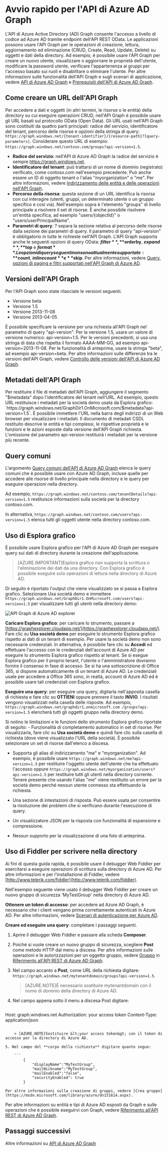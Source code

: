 <properties
   pageTitle="Avvio rapido per l'API di Azure AD Graph | Microsoft Azure"
	description="L'API di Azure Active Directory Graph consente l'accesso a livello di codice ad Azure AD tramite endpoint dell'API REST OData. Le applicazioni possono usare l'API Graph per le operazioni di creazione, lettura, aggiornamento ed eliminazione (CRUD, Create, Read, Update, Delete) su oggetti e dati della directory."
	services="active-directory"
	documentationCenter="n/a"
	authors="JimacoMS"
	manager="msmbaldwin"
	editor=""
	tags=""/>


   <tags
      ms.service="active-directory"
	ms.devlang="na"
	ms.topic="article"
	ms.tgt_pltfrm="na"
	ms.workload="identity"
	ms.date="08/24/2015"
	ms.author="v-jibran@microsoft.com"/>

# Avvio rapido per l'API di Azure AD Graph

L'API di Azure Active Directory (AD) Graph consente l'accesso a livello di codice ad Azure AD tramite endpoint dell'API REST OData. Le applicazioni possono usare l'API Graph per le operazioni di creazione, lettura, aggiornamento ed eliminazione (CRUD, Create, Read, Update, Delete) su oggetti e dati della directory. Ad esempio, è possibile usare l'API Graph per creare un nuovo utente, visualizzare o aggiornare le proprietà dell'utente, modificare la password utente, verificare l'appartenenza ai gruppi per l'accesso basato sui ruoli e disabilitare o eliminare l'utente. Per altre informazioni sulle funzionalità dell'API Graph e sugli scenari di applicazione, vedere [API di Azure AD Graph](https://msdn.microsoft.com/Library/Azure/Ad/Graph/api/api-catalog) e [Prerequisiti dell'API di Azure AD Graph](https://msdn.microsoft.com/library/azure/hh974464.aspx).

## Come creare un URL dell'API Graph

Per accedere a dati e oggetti (in altri termini, le risorse o le entità) della directory su cui eseguire operazioni CRUD, nell'API Graph è possibile usare gli URL basati sul protocollo OData (Open Data). Gli URL usati nell'API Graph sono costituiti da quattro parti principali: radice del servizio, identificatore del tenant, percorso delle risorse e opzioni della stringa di query: `https://graph.windows.net/{tenant-identifier}/{resource-path}?[query-parameters]`. Considerare questo URL di esempio: `https://graph.windows.net/contoso.com/groups?api-version=1.5`.

- **Radice del servizio**: nell'API di Azure AD Graph la radice del servizio è sempre https://graph.windows.net.
- **Identificatore del tenant**: può trattarsi di un nome di dominio (registrato) verificato, come contoso.com nell'esempio precedente. Può anche essere un ID di oggetto tenant o l'alias "myorganization" o "me". Per altre informazioni, vedere [Indirizzamento delle entità e delle operazioni nell'API Graph](https://msdn.microsoft.com/library/azure/dn424880.aspx).
- **Percorso della risorsa**: questa sezione di un URL identifica la risorsa con cui interagire (utenti, gruppi, un determinato utente o un gruppo specifico e così via). Nell'esempio sopra è l'elemento "groups" di livello principale a risolvere il set di risorse. È anche possibile risolvere un'entità specifica, ad esempio "users/{objectId}" o "users/userPrincipalName".
- **Parametri di query**: ? separa la sezione relativa al percorso delle risorse dalla sezione dei parametri di query. Il parametro di query "api-version" è obbligatorio in tutte le richieste nell'API Graph. L'API Graph supporta anche le seguenti opzioni di query OData: **$filter**, **$orderby**, **$expand**, **$top** e **$format**. Le opzioni di query seguenti non sono attualmente supportate: **$count**, **$inlinecount** e **$skip**. Per altre informazioni, vedere [Query, opzioni di paging e filtri supportati nell'API Graph di Azure AD](https://msdn.microsoft.com/library/azure/dn727074.aspx).

## Versioni dell'API Graph

Per l'API Graph sono state rilasciate le versioni seguenti.

* Versione beta
* Versione 1.5
* Versione 2013-11-08
* Versione 2013-04-05

È possibile specificare la versione per una richiesta all'API Graph nel parametro di query "api-version". Per la versione 1.5, usare un valore di versione numerico: api-version=1.5. Per le versioni precedenti, si usa una stringa di data che rispetta il formato AAAA-MM-GG, ad esempio api-version=2013-11-08. Per le funzionalità di anteprima, usare la stringa "beta", ad esempio api-version=beta. Per altre informazioni sulle differenze tra le versioni dell'API Graph, vedere [Controllo delle versioni dell'API di Azure AD Graph](https://msdn.microsoft.com/library/azure/dn835125.aspx).

## Metadati dell'API Graph

Per restituire il file di metadati dell'API Graph, aggiungere il segmento "$metadata" dopo l'identificatore del tenant nell'URL. Ad esempio, questo URL restituisce i metadati per la società demo usata da Esplora grafico: `https://graph.windows.net/GraphDir1.OnMicrosoft.com/$metadata?api-version=1.5`. È possibile immettere l'URL nella barra degli indirizzi di un Web browser per visualizzare i metadati. Il documento di metadati CSDL restituito descrive le entità e tipi complessi, le rispettive proprietà e le funzioni e le azioni esposte dalla versione dell'API Graph richiesta. L'omissione del parametro api-version restituirà i metadati per la versione più recente.

## Query comuni

L'argomento [Query comuni dell'API di Azure AD Graph](https://msdn.microsoft.com/library/azure/jj126255.aspx) elenca le query comuni che è possibile usare con Azure AD Graph, incluse quelle per accedere alle risorse di livello principale nella directory e le query per eseguire operazioni nella directory.

Ad esempio, `https://graph.windows.net/contoso.com/tenantDetails?api-version=1.5` restituisce informazioni sulla società per la directory contoso.com.

In alternativa, `https://graph.windows.net/contoso.com/users?api-version=1.5` elenca tutti gli oggetti utente nella directory contoso.com.

## Uso di Esplora grafico

È possibile usare Esplora grafico per l'API di Azure AD Graph per eseguire query sui dati di directory durante la creazione dell'applicazione.

> [AZURE.IMPORTANT]Esplora grafico non supporta la scrittura o l'eliminazione dei dati da una directory. Con Esplora grafico è possibile eseguire solo operazioni di lettura nella directory di Azure AD.

Di seguito è riportato l'output che viene visualizzato se si passa a Esplora grafico. Selezionare Usa società demo e immettere `https://graph.windows.net/GraphDir1.OnMicrosoft.com/users?api-version=1.5` per visualizzare tutti gli utenti nella directory demo:

![API Graph di Azure AD explorer](./media/active-directory-graph-api-quickstart/screen_shot.jpg)

**Caricare Esplora grafico**: per caricare lo strumento, passare a [https://graphexplorer.cloudapp.net/](https://graphexplorer.cloudapp.net/). Fare clic su **Usa società demo** per eseguire lo strumento Esplora grafico rispetto ai dati di un tenant di esempio. Per usare la società demo non sono necessarie credenziali. In alternativa, è possibile fare clic su **Accedi** ed effettuare l'accesso con le credenziali dell'account di Azure AD per eseguire lo strumento Esplora grafico rispetto al tenant. Se si esegue Esplora grafico per il proprio tenant, l'utente o l'amministratore dovranno fornire il consenso in fase di accesso. Se si ha una sottoscrizione di Office 365, si dispone automaticamente di un tenant di Azure AD. Le credenziali usate per accedere a Office 365 sono, in realtà, account di Azure AD ed è possibile usare tali credenziali con Esplora grafico.

**Eseguire una query**: per eseguire una query, digitarla nell'apposita casella di richiesta e fare clic su **OTTIENI** oppure premere il tasto **INVIO**. I risultati vengono visualizzati nella casella delle risposte. Ad esempio, `https://graph.windows.net/graphdir1.onmicrosoft.com /groups?api-version=1.5` elencherà tutti gli oggetti gruppo nella directory demo.

Si notino le limitazioni e le funzioni dello strumento Esplora grafico riportate di seguito: - Funzionalità di completamento automatico in set di risorse. Per visualizzarla, fare clic su **Usa società demo** e quindi fare clic sulla casella di richiesta (dove viene visualizzato l'URL della società). È possibile selezionare un set di risorse dall'elenco a discesa.

- Supporta gli alias di indirizzamento "me" e "myorganization". Ad esempio, è possibile usare `https://graph.windows.net/me?api-version=1.5` per restituire l'oggetto utente dell'utente che ha effettuato l'accesso oppure `https://graph.windows.net/myorganization/users?api-version=1.5` per restituire tutti gli utenti nella directory corrente. Tenere presente che usando l'alias "me" viene restituito un errore per la società demo perché nessun utente connesso sta effettuando la richiesta.

- Una sezione di intestazioni di risposta. Può essere usata per consentire la risoluzione dei problemi che si verificano durante l'esecuzione di query.

- Un visualizzatore JSON per la risposta con funzionalità di espansione e compressione.

- Nessun supporto per la visualizzazione di una foto di anteprima.

## Uso di Fiddler per scrivere nella directory

Ai fini di questa guida rapida, è possibile usare il debugger Web Fiddler per esercitarsi a eseguire operazioni di scrittura sulla directory di Azure AD. Per altre informazioni e per l'installazione di Fiddler, vedere [http://www.telerik.com/fiddler](http://www.telerik.com/fiddler).

Nell'esempio seguente viene usato il debugger Web Fiddler per creare un nuovo gruppo di sicurezza 'MyTestGroup' nella directory di Azure AD.

**Ottenere un token di accesso**: per accedere ad Azure AD Graph, è necessario che i client vengano prima correttamente autenticati in Azure AD. Per altre informazioni, vedere [Scenari di autenticazione per Azure AD](active-directory-authentication-scenarios.md).

**Creare ed eseguire una query**: completare i passaggi seguenti.

1. Aprire il debugger Web Fiddler e passare alla scheda **Composer**.
2. Poiché si vuole creare un nuovo gruppo di sicurezza, scegliere **Post** come metodo HTTP dal menu a discesa. Per altre informazioni sulle operazioni e le autorizzazioni per un oggetto gruppo, vedere [Gruppo](https://msdn.microsoft.com/library/azure/hh974486.aspx) in [ Riferimento all'API REST di Azure AD Graph](https://msdn.microsoft.com/Library/Azure/Ad/Graph/api/api-catalog).
3. Nel campo accanto a **Post**, come URL della richiesta digitare: `https://graph.windows.net/mytenantdomain/groups?api-version=1.5`.

    > [AZURE.NOTE]È necessario sostituire mytenantdomain con il nome di dominio della directory di Azure AD.

4. Nel campo appena sotto il menu a discesa Post digitare:

    ```
Host: graph.windows.net
Authorization: your access token
Content-Type: application/json
```

    > [AZURE.NOTE]Sostituire &lt;your access token&gt; con il token di accesso per la directory di Azure AD.

5. Nel campo del **corpo della richiesta** digitare quanto segue:

    ```
        {
            "displayName":"MyTestGroup",
            "mailNickname":"MyTestGroup",
            "mailEnabled":"false",
            "securityEnabled": true
        }
```

    Per altre informazioni sulla creazione di gruppi, vedere [Crea gruppo](https://msdn.microsoft.com/library/azure/dn151614.aspx).

Per altre informazioni su entità e tipi di Azure AD esposti da Graph e sulle operazioni che è possibile eseguirvi con Graph, vedere [Riferimento all'API REST di Azure AD Graph](https://msdn.microsoft.com/Library/Azure/Ad/Graph/api/api-catalog).

## Passaggi successivi

Altre informazioni su [API di Azure AD Graph](https://msdn.microsoft.com/Library/Azure/Ad/Graph/api/api-catalog)

<!---HONumber=August15_HO9-->